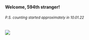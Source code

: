 #### Welcome, 594th stranger!

###### <sup>P.S. counting started approximately in 10.01.22</sup>

<img src="https://kraftwerk28.pp.ua/vcnt.png"></img>
